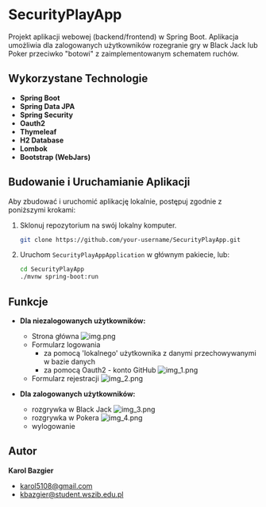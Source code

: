 # SecurityPlayApp

Projekt aplikacji webowej (backend/frontend) w Spring Boot. 
Aplikacja umożliwia dla zalogowanych użytkowników rozegranie gry w Black Jack lub Poker przeciwko "botowi" z zaimplementowanym schematem ruchów.
## Wykorzystane Technologie

- **Spring Boot**
- **Spring Data JPA**
- **Spring Security**
- **Oauth2**
- **Thymeleaf**
- **H2 Database**
- **Lombok**
- **Bootstrap (WebJars)**

## Budowanie i Uruchamianie Aplikacji

Aby zbudować i uruchomić aplikację lokalnie, postępuj zgodnie z poniższymi krokami:

1. Sklonuj repozytorium na swój lokalny komputer.
   ```bash
   git clone https://github.com/your-username/SecurityPlayApp.git
   
2. Uruchom `SecurityPlayAppApplication` w głównym pakiecie, lub: 
   ```bash
   cd SecurityPlayApp
   ./mvnw spring-boot:run

## Funkcje

- **Dla niezalogowanych użytkowników:**
  - Strona główna
  ![img.png](img.png)
  - Formularz logowania 
    - za pomocą 'lokalnego' użytkownika z danymi przechowywanymi w bazie danych
    - za pomocą Oauth2 - konto GitHub
    ![img_1.png](img_1.png)
  - Formularz rejestracji
  ![img_2.png](img_2.png)

- **Dla zalogowanych użytkowników:**
  - rozgrywka w Black Jack
  ![img_3.png](img_3.png)
  - rozgrywka w Pokera
  ![img_4.png](img_4.png)
  - wylogowanie
   
## Autor

**Karol Bazgier**
- karol5108@gmail.com
- kbazgier@student.wszib.edu.pl